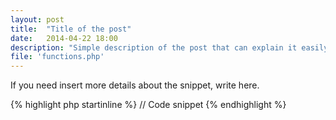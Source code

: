```yaml
---
layout: post
title:  "Title of the post"
date:   2014-04-22 18:00
description: "Simple description of the post that can explain it easily."
file: 'functions.php'
---
```


If you need insert more details about the snippet, write here.

{% highlight php startinline %}
// Code snippet
{% endhighlight %}